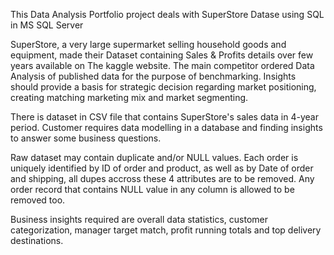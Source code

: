 This Data Analysis Portfolio project deals with SuperStore Datase using SQL in MS SQL Server

SuperStore, a very large supermarket selling household goods and equipment, made their Dataset containing Sales & Profits details over few years available on The kaggle website. The main competitor ordered Data Analysis of published data for the purpose of benchmarking. Insights should provide a basis for strategic decision regarding market positioning, creating matching marketing mix and market segmenting.

There is dataset in CSV file that contains SuperStore's sales data in 4-year period. Customer requires data modelling in a database and finding insights to answer some business questions. 

Raw dataset may contain duplicate and/or NULL values. Each order is uniquely identified by ID of order and product, as well as by Date of order and shipping, all dupes accross these 4 attributes are to be removed. Any order record that contains NULL value in any column is allowed to be removed too. 

Business insights required are overall data statistics, customer categorization, manager target match, profit running totals and top delivery destinations.

